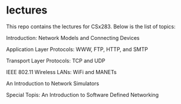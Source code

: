 # lectures

This repo contains the lectures for CSx283. Below is the list of topics:

Introduction: Network Models and Connecting Devices

Application Layer Protocols: WWW, FTP, HTTP, and SMTP

Transport Layer Protocols: TCP and UDP

IEEE 802.11 Wireless LANs: WiFi and MANETs

An Introduction to Network Simulators

Special Topis: An Introduction to Software Defined Networking
